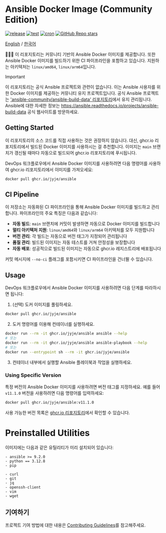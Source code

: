 # Ansible Docker Image (Community Edition)
[![release](https://github.com/jyje/ansible/actions/workflows/ci-main.yaml/badge.svg?branch=main)](https://github.com/jyje/ansible/actions/workflows/ci-main.yaml)
[![test](https://github.com/jyje/ansible/actions/workflows/ci-develop.yaml/badge.svg?branch=develop)](https://github.com/jyje/ansible/actions/workflows/ci-develop.yaml)
[![cron](https://github.com/jyje/ansible/actions/workflows/cron-fetch-pip.yaml/badge.svg)](https://github.com/jyje/ansible/actions/workflows/cron-fetch-pip.yaml)
[![GitHub Repo stars](https://img.shields.io/github/stars/jyje/ansible)](https://github.com/jyje/ansible)

[English](readme.md) / [한국어](readme-ko.md)

🧑🏼‍🔧 이 리포지토리는 커뮤니티 기반의 Ansible Docker 이미지를 제공합니다. 또한 Ansible Docker 이미지를 빌드하기 위한 CI 파이프라인을 포함하고 있습니다. 지원하는 아키텍처는 `linux/amd64`, `linux/arm64`입니다.

> [!IMPORTANT]
> 이 리포지토리는 공식 Ansible 프로젝트와 관련이 없습니다. 이는 Ansible 사용자를 위한 Docker 이미지를 제공하는 커뮤니티 유지 프로젝트입니다. 공식 Ansible 프로젝트는 ['ansible-community/ansible-build-data' 리포지토리](https://github.com/ansible-community/ansible-build-data)에서 유지 관리됩니다. Ansible에 대한 자세한 정보는 https://ansible.readthedocs.io/projects/ansible-build-data 공식 웹사이트를 방문하세요.

## Getting Started

이 리포지토리의 소스 코드를 직접 사용하는 것은 권장하지 않습니다. 대신, ghcr.io 리포지토리에서 빌드된 Docker 이미지를 사용하시는 걸 추천합니다. 이미지는 `main` 브랜치가 갱신될 때마다 자동으로 빌드되어 ghcr.io 리포지토리에 푸시됩니다.

DevOps 워크플로우에서 Ansible Docker 이미지를 사용하려면 다음 명령어를 사용하여 ghcr.io 리포지토리에서 이미지를 가져오세요:

```bash
docker pull ghcr.io/jyje/ansible
```

## CI Pipeline

이 저장소는 자동화된 CI 파이프라인을 통해 Ansible Docker 이미지를 빌드하고 관리합니다. 파이프라인의 주요 특징은 다음과 같습니다:

- **자동 빌드**: `main` 브랜치에 커밋이 발생하면 자동으로 Docker 이미지를 빌드합니다
- **멀티 아키텍처 지원**: `linux/amd64`와 `linux/arm64` 아키텍처를 모두 지원합니다
- **버전 관리**: 각 빌드는 자동으로 버전 태그가 지정되어 관리됩니다
- **품질 관리**: 빌드된 이미지는 자동 테스트를 거쳐 안정성을 보장합니다
- **자동 배포**: 성공적으로 빌드된 이미지는 자동으로 ghcr.io 레지스트리에 배포됩니다

커밋 메시지에 `--no-ci` 플래그를 포함시키면 CI 파이프라인을 건너뛸 수 있습니다.

## Usage

DevOps 워크플로우에서 Ansible Docker 이미지를 사용하려면 다음 단계를 따라하시면 됩니다:

1. (선택) 도커 이미지를 풀링하세요.

```bash
docker pull ghcr.io/jyje/ansible
```

2. 도커 명령어를 이용해 컨테이너를 실행하세요.

```bash
docker run --rm -it ghcr.io/jyje/ansible ansible --help
# 또는
docker run --rm -it ghcr.io/jyje/ansible ansible-playbook --help
# 또는
docker run --entrypoint sh --rm -it ghcr.io/jyje/ansible
```

3. 컨테이너 내부에서 실행할 Ansible 플레이북과 작업을 실행하세요.

### Using Specific Version

특정 버전의 Ansible Docker 이미지를 사용하려면 버전 태그를 지정하세요. 예를 들어 `v11.1.0` 버전을 사용하려면 다음 명령어를 입력하세요:

```bash
docker pull ghcr.io/jyje/ansible:v11.1.0
```

사용 가능한 버전 목록은 [ghcr.io 리포지토리](https://github.com/jyje/ansible/pkgs/container/ansible)에서 확인할 수 있습니다.

# Preinstalled Utilities

이미지에는 다음과 같은 유틸리티가 미리 설치되어 있습니다:
```
- ansible >= 9.2.0
- python == 3.12.8
- pip

- curl
- git
- jq
- openssh-client
- vim
- wget
```

## 기여하기

프로젝트 기여 방법에 대한 내용은 [Contributing Guidelines](contributing.md)를 참고해주세요.
